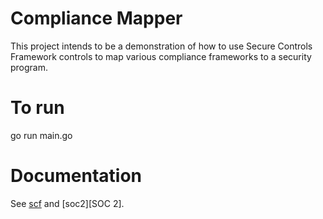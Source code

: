 # Compliance Mapper

This project intends to be a demonstration of how to use Secure Controls Framework controls to map various compliance frameworks to a security program.

# To run

go run main.go

# Documentation

See [scf](SCF) and [soc2][SOC 2].
